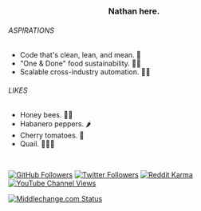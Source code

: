 <!-- ### Hi there 👋 -->

<!--
**TrueNathanD/TrueNathanD** is a ✨ _special_ ✨ repository because its `README.md` (this file) appears on your GitHub profile.

Here are some ideas to get you started:

- 🔭 I’m currently working on ...
- 🌱 I’m currently learning ...
- 👯 I’m looking to collaborate on ...
- 🤔 I’m looking for help with ...
- 💬 Ask me about ...
- 📫 How to reach me: ...
- 😄 Pronouns: ...
- ⚡ Fun fact: ...
-->
<html>
  <head>
  </head>
  <body>
    <h3 align="center">Nathan here.</h3>
    <h6>ASPIRATIONS</h6>
    <ul>
      <li>Code that's clean, lean, and mean. 🤖</li>
      <li>"One & Done" food sustainability. 🤖🌱</li>
      <li>Scalable cross-industry automation. 🤖🥪</li>
    </ul>
    <h6>LIKES</h6>
    <ul>
      <li>Honey bees. 🍯🐝</li>
      <li>Habanero peppers. 🌶️</li>
      <li>Cherry tomatoes. 🍅</li>
      <li>Quail. 🐣🥚🍗</li>
    </ul>

<br>

<!-- Social Media -->
[![GitHub Followers](https://img.shields.io/github/followers/TrueNathanD?color=black&logo=github&logoColor=white&style=for-the-badge)](https://github.com/TrueNathanD)
[![Twitter Followers](https://img.shields.io/twitter/follow/TrueNathanD?color=black&label=Followers&logo=twitter&logoColor=white&style=for-the-badge)](https://twitter.com/TrueNathanD)
[![Reddit Karma](https://img.shields.io/reddit/user-karma/combined/TrueNathan?color=black&label=Karma&logo=reddit&logoColor=white&style=for-the-badge)](https://www.reddit.com/user/TrueNathan)
[![YouTube Channel Views](https://img.shields.io/youtube/channel/views/UCUZKOXAXf1sqII9P5yojcJA?color=black&logo=youtube&logoColor=white&style=for-the-badge)](https://www.youtube.com/channel/UCUZKOXAXf1sqII9P5yojcJA)

[![Middlechange.com Status](https://img.shields.io/website?down_color=critical&down_message=DOWN&label=Middlechange.com&logo=xrp&logoColor=white&style=for-the-badge&up_color=success&up_message=UP&url=https%3A%2F%2Fwww.middlechange.com%2F)](https://www.middlechange.com/)

<!-- Only the real ones see this. -->

